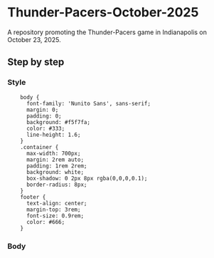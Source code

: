 # Thunder-Pacers-October-2025
A repository promoting the Thunder-Pacers game in Indianapolis on October 23, 2025.


## Step by step
### Style
```
    body {
      font-family: 'Nunito Sans', sans-serif;
      margin: 0;
      padding: 0;
      background: #f5f7fa;
      color: #333;
      line-height: 1.6;
    }
    .container {
      max-width: 700px;
      margin: 2rem auto;
      padding: 1rem 2rem;
      background: white;
      box-shadow: 0 2px 8px rgba(0,0,0,0.1);
      border-radius: 8px;
    }
    footer {
      text-align: center;
      margin-top: 3rem;
      font-size: 0.9rem;
      color: #666;
    }
```
### Body


